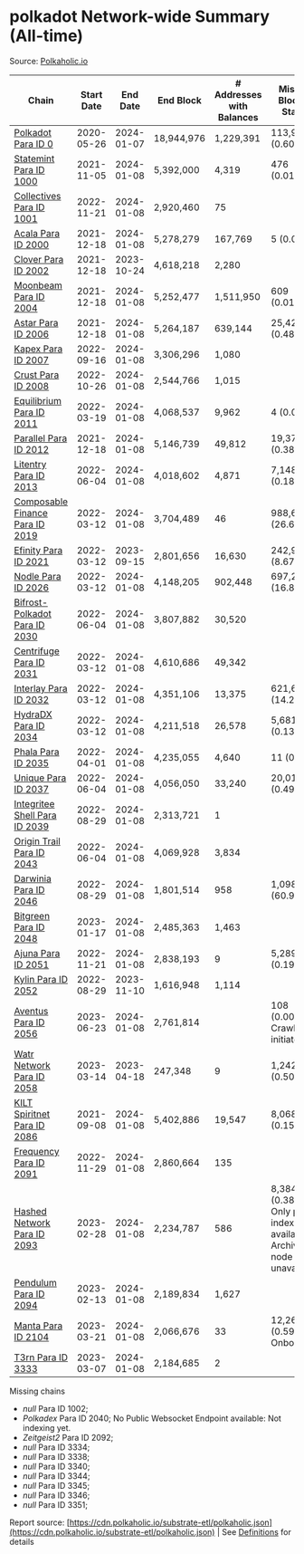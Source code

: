 # polkadot Network-wide Summary (All-time)

Source: [Polkaholic.io](https://polkaholic.io)


| Chain            | Start Date | End Date | End Block | # Addresses with Balances | Missing Blocks / Status |
| ---------------- | ---------- | ---------| --------- | ------------------------- | ----------------------- |
| [Polkadot Para ID 0](/polkadot/0-polkadot) | 2020-05-26 | 2024-01-07 | 18,944,976 |  1,229,391 | 113,944 (0.60%)  |
| [Statemint Para ID 1000](/polkadot/1000-statemint) | 2021-11-05 | 2024-01-08 | 5,392,000 |  4,319 | 476 (0.01%)  |
| [Collectives Para ID 1001](/polkadot/1001-collectives) | 2022-11-21 | 2024-01-08 | 2,920,460 |  75 |    |
| [Acala Para ID 2000](/polkadot/2000-acala) | 2021-12-18 | 2024-01-08 | 5,278,279 |  167,769 | 5 (0.00%)  |
| [Clover Para ID 2002](/polkadot/2002-clover) | 2021-12-18 | 2023-10-24 | 4,618,218 |  2,280 |    |
| [Moonbeam Para ID 2004](/polkadot/2004-moonbeam) | 2021-12-18 | 2024-01-08 | 5,252,477 |  1,511,950 | 609 (0.01%)  |
| [Astar Para ID 2006](/polkadot/2006-astar) | 2021-12-18 | 2024-01-08 | 5,264,187 |  639,144 | 25,420 (0.48%)  |
| [Kapex Para ID 2007](/polkadot/2007-kapex) | 2022-09-16 | 2024-01-08 | 3,306,296 |  1,080 |    |
| [Crust Para ID 2008](/polkadot/2008-crust) | 2022-10-26 | 2024-01-08 | 2,544,766 |  1,015 |    |
| [Equilibrium Para ID 2011](/polkadot/2011-equilibrium) | 2022-03-19 | 2024-01-08 | 4,068,537 |  9,962 | 4 (0.00%)  |
| [Parallel Para ID 2012](/polkadot/2012-parallel) | 2021-12-18 | 2024-01-08 | 5,146,739 |  49,812 | 19,374 (0.38%)  |
| [Litentry Para ID 2013](/polkadot/2013-litentry) | 2022-06-04 | 2024-01-08 | 4,018,602 |  4,871 | 7,148 (0.18%)  |
| [Composable Finance Para ID 2019](/polkadot/2019-composable) | 2022-03-12 | 2024-01-08 | 3,704,489 |  46 | 988,698 (26.69%)  |
| [Efinity Para ID 2021](/polkadot/2021-efinity) | 2022-03-12 | 2023-09-15 | 2,801,656 |  16,630 | 242,949 (8.67%)  |
| [Nodle Para ID 2026](/polkadot/2026-nodle) | 2022-03-12 | 2024-01-08 | 4,148,205 |  902,448 | 697,249 (16.81%)  |
| [Bifrost-Polkadot Para ID 2030](/polkadot/2030-bifrost-dot) | 2022-06-04 | 2024-01-08 | 3,807,882 |  30,520 |    |
| [Centrifuge Para ID 2031](/polkadot/2031-centrifuge) | 2022-03-12 | 2024-01-08 | 4,610,686 |  49,342 |    |
| [Interlay Para ID 2032](/polkadot/2032-interlay) | 2022-03-12 | 2024-01-08 | 4,351,106 |  13,375 | 621,626 (14.29%)  |
| [HydraDX Para ID 2034](/polkadot/2034-hydradx) | 2022-03-12 | 2024-01-08 | 4,211,518 |  26,578 | 5,681 (0.13%)  |
| [Phala Para ID 2035](/polkadot/2035-phala) | 2022-04-01 | 2024-01-08 | 4,235,055 |  4,640 | 11 (0.00%)  |
| [Unique Para ID 2037](/polkadot/2037-unique) | 2022-06-04 | 2024-01-08 | 4,056,050 |  33,240 | 20,019 (0.49%)  |
| [Integritee Shell Para ID 2039](/polkadot/2039-integritee-shell) | 2022-08-29 | 2024-01-08 | 2,313,721 |  1 |    |
| [Origin Trail Para ID 2043](/polkadot/2043-origintrail) | 2022-06-04 | 2024-01-08 | 4,069,928 |  3,834 |    |
| [Darwinia Para ID 2046](/polkadot/2046-darwinia) | 2022-08-29 | 2024-01-08 | 1,801,514 |  958 | 1,098,047 (60.95%)  |
| [Bitgreen Para ID 2048](/polkadot/2048-bitgreen) | 2023-01-17 | 2024-01-08 | 2,485,363 |  1,463 |    |
| [Ajuna Para ID 2051](/polkadot/2051-ajuna) | 2022-11-21 | 2024-01-08 | 2,838,193 |  9 | 5,289 (0.19%)  |
| [Kylin Para ID 2052](/polkadot/2052-kylin) | 2022-08-29 | 2023-11-10 | 1,616,948 |  1,114 |    |
| [Aventus Para ID 2056](/polkadot/2056-aventus) | 2023-06-23 | 2024-01-08 | 2,761,814 |   | 108 (0.00%) Crawling initiated |
| [Watr Network Para ID 2058](/polkadot/2058-watr) | 2023-03-14 | 2023-04-18 | 247,348 |  9 | 1,242 (0.50%)  |
| [KILT Spiritnet Para ID 2086](/polkadot/2086-kilt) | 2021-09-08 | 2024-01-08 | 5,402,886 |  19,547 | 8,068 (0.15%)  |
| [Frequency Para ID 2091](/polkadot/2091-frequency) | 2022-11-29 | 2024-01-08 | 2,860,664 |  135 |    |
| [Hashed Network Para ID 2093](/polkadot/2093-hashed) | 2023-02-28 | 2024-01-08 | 2,234,787 |  586 | 8,384 (0.38%) Only partial index available: Archive node unavailable |
| [Pendulum Para ID 2094](/polkadot/2094-pendulum) | 2023-02-13 | 2024-01-08 | 2,189,834 |  1,627 |    |
| [Manta Para ID 2104](/polkadot/2104-manta) | 2023-03-21 | 2024-01-08 | 2,066,676 |  33 | 12,262 (0.59%) Onboarding |
| [T3rn Para ID 3333](/polkadot/3333-t3rn) | 2023-03-07 | 2024-01-08 | 2,184,685 |  2 |    |

Missing chains


* *null* Para ID 1002; 
* *Polkadex* Para ID 2040; No Public Websocket Endpoint available: Not indexing yet.
* *Zeitgeist2* Para ID 2092; 
* *null* Para ID 3334; 
* *null* Para ID 3338; 
* *null* Para ID 3340; 
* *null* Para ID 3344; 
* *null* Para ID 3345; 
* *null* Para ID 3346; 
* *null* Para ID 3351; 

Report source: [https://cdn.polkaholic.io/substrate-etl/polkaholic.json](https://cdn.polkaholic.io/substrate-etl/polkaholic.json) | See [Definitions](/DEFINITIONS.md) for details
